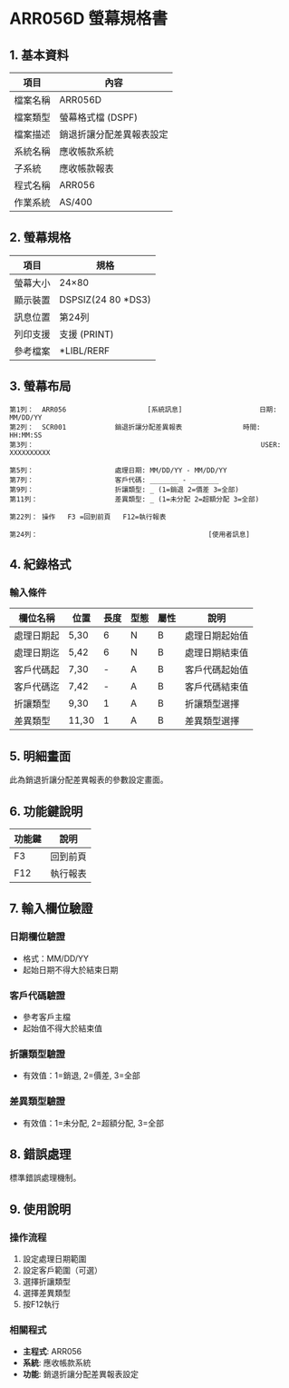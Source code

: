 # ARR056D 螢幕規格書

## 1. 基本資料

| 項目 | 內容 |
|------|------|
| 檔案名稱 | ARR056D |
| 檔案類型 | 螢幕格式檔 (DSPF) |
| 檔案描述 | 銷退折讓分配差異報表設定 |
| 系統名稱 | 應收帳款系統 |
| 子系統 | 應收帳款報表 |
| 程式名稱 | ARR056 |
| 作業系統 | AS/400 |

## 2. 螢幕規格

| 項目 | 規格 |
|------|------|
| 螢幕大小 | 24×80 |
| 顯示裝置 | DSPSIZ(24 80 *DS3) |
| 訊息位置 | 第24列 |
| 列印支援 | 支援 (PRINT) |
| 參考檔案 | *LIBL/RERF |

## 3. 螢幕布局

```
第1列：  ARR056                    [系統訊息]                   日期: MM/DD/YY
第2列：  SCR001            銷退折讓分配差異報表               時間: HH:MM:SS
第3列：                                                        USER: XXXXXXXXXX

第5列：                    處理日期: MM/DD/YY - MM/DD/YY
第7列：                    客戶代碼: _______ - _______
第9列：                    折讓類型: _ (1=銷退 2=價差 3=全部)
第11列：                   差異類型: _ (1=未分配 2=超額分配 3=全部)

第22列： 操作   F3 =回到前頁   F12=執行報表

第24列：                                          [使用者訊息]
```

## 4. 紀錄格式

### 輸入條件

| 欄位名稱 | 位置 | 長度 | 型態 | 屬性 | 說明 |
|----------|------|------|------|------|------|
| 處理日期起 | 5,30 | 6 | N | B | 處理日期起始值 |
| 處理日期迄 | 5,42 | 6 | N | B | 處理日期結束值 |
| 客戶代碼起 | 7,30 | - | A | B | 客戶代碼起始值 |
| 客戶代碼迄 | 7,42 | - | A | B | 客戶代碼結束值 |
| 折讓類型 | 9,30 | 1 | A | B | 折讓類型選擇 |
| 差異類型 | 11,30 | 1 | A | B | 差異類型選擇 |

## 5. 明細畫面

此為銷退折讓分配差異報表的參數設定畫面。

## 6. 功能鍵說明

| 功能鍵 | 說明 |
|--------|------|
| F3 | 回到前頁 |
| F12 | 執行報表 |

## 7. 輸入欄位驗證

### 日期欄位驗證
- 格式：MM/DD/YY
- 起始日期不得大於結束日期

### 客戶代碼驗證
- 參考客戶主檔
- 起始值不得大於結束值

### 折讓類型驗證
- 有效值：1=銷退, 2=價差, 3=全部

### 差異類型驗證
- 有效值：1=未分配, 2=超額分配, 3=全部

## 8. 錯誤處理

標準錯誤處理機制。

## 9. 使用說明

### 操作流程
1. 設定處理日期範圍
2. 設定客戶範圍（可選）
3. 選擇折讓類型
4. 選擇差異類型
5. 按F12執行

### 相關程式
- **主程式**: ARR056
- **系統**: 應收帳款系統
- **功能**: 銷退折讓分配差異報表設定 